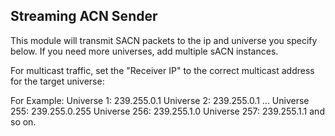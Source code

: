 ## Streaming ACN Sender

This module will transmit SACN packets to the ip and universe you specify below. If you need more universes, add multiple sACN instances.

For multicast traffic, set the "Receiver IP" to the correct multicast address for the target universe:

 For Example:
 Universe 1: 239.255.0.1
 Universe 2: 239.255.0.1
 ...
 Universe 255: 239.255.0.255
 Universe 256: 239.255.1.0
 Universe 257: 239.255.1.1
 and so on.
